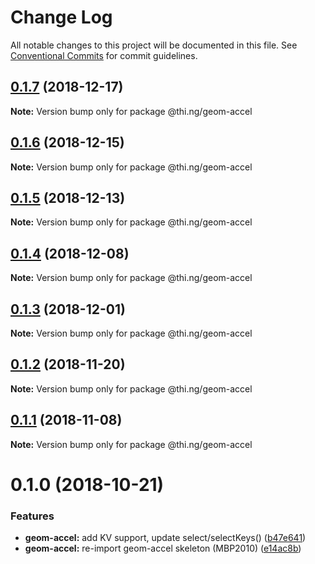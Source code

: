 # Change Log

All notable changes to this project will be documented in this file.
See [Conventional Commits](https://conventionalcommits.org) for commit guidelines.

## [0.1.7](https://github.com/thi-ng/umbrella/compare/@thi.ng/geom-accel@0.1.6...@thi.ng/geom-accel@0.1.7) (2018-12-17)

**Note:** Version bump only for package @thi.ng/geom-accel





## [0.1.6](https://github.com/thi-ng/umbrella/compare/@thi.ng/geom-accel@0.1.5...@thi.ng/geom-accel@0.1.6) (2018-12-15)

**Note:** Version bump only for package @thi.ng/geom-accel





## [0.1.5](https://github.com/thi-ng/umbrella/compare/@thi.ng/geom-accel@0.1.4...@thi.ng/geom-accel@0.1.5) (2018-12-13)

**Note:** Version bump only for package @thi.ng/geom-accel





## [0.1.4](https://github.com/thi-ng/umbrella/compare/@thi.ng/geom-accel@0.1.3...@thi.ng/geom-accel@0.1.4) (2018-12-08)

**Note:** Version bump only for package @thi.ng/geom-accel





## [0.1.3](https://github.com/thi-ng/umbrella/compare/@thi.ng/geom-accel@0.1.2...@thi.ng/geom-accel@0.1.3) (2018-12-01)

**Note:** Version bump only for package @thi.ng/geom-accel





## [0.1.2](https://github.com/thi-ng/umbrella/compare/@thi.ng/geom-accel@0.1.1...@thi.ng/geom-accel@0.1.2) (2018-11-20)

**Note:** Version bump only for package @thi.ng/geom-accel





## [0.1.1](https://github.com/thi-ng/umbrella/compare/@thi.ng/geom-accel@0.1.0...@thi.ng/geom-accel@0.1.1) (2018-11-08)

**Note:** Version bump only for package @thi.ng/geom-accel





# 0.1.0 (2018-10-21)


### Features

* **geom-accel:** add KV support, update select/selectKeys() ([b47e641](https://github.com/thi-ng/umbrella/commit/b47e641))
* **geom-accel:** re-import geom-accel skeleton (MBP2010) ([e14ac8b](https://github.com/thi-ng/umbrella/commit/e14ac8b))
